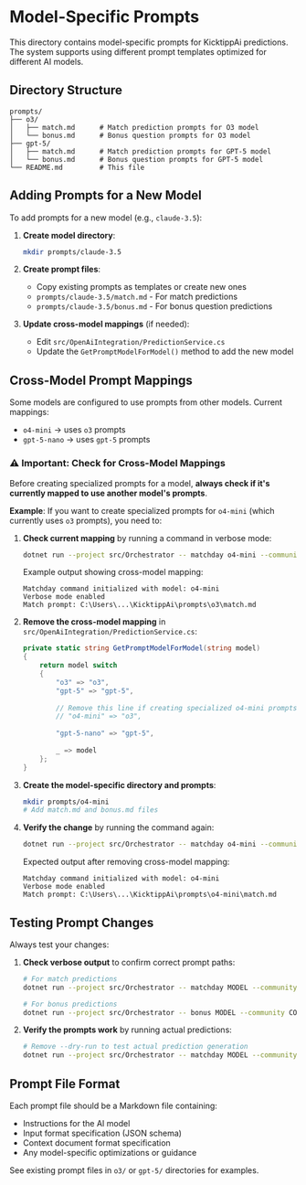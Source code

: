 # Model-Specific Prompts

This directory contains model-specific prompts for KicktippAi predictions. The system supports using different prompt templates optimized for different AI models.

## Directory Structure

```text
prompts/
├── o3/
│   ├── match.md      # Match prediction prompts for O3 model
│   └── bonus.md      # Bonus question prompts for O3 model
├── gpt-5/
│   ├── match.md      # Match prediction prompts for GPT-5 model
│   └── bonus.md      # Bonus question prompts for GPT-5 model
└── README.md         # This file
```

## Adding Prompts for a New Model

To add prompts for a new model (e.g., `claude-3.5`):

1. **Create model directory**:

   ```bash
   mkdir prompts/claude-3.5
   ```

2. **Create prompt files**:
   - Copy existing prompts as templates or create new ones
   - `prompts/claude-3.5/match.md` - For match predictions
   - `prompts/claude-3.5/bonus.md` - For bonus question predictions

3. **Update cross-model mappings** (if needed):
   - Edit `src/OpenAiIntegration/PredictionService.cs`
   - Update the `GetPromptModelForModel()` method to add the new model

## Cross-Model Prompt Mappings

Some models are configured to use prompts from other models. Current mappings:

- `o4-mini` → uses `o3` prompts
- `gpt-5-nano` → uses `gpt-5` prompts

### ⚠️ Important: Check for Cross-Model Mappings

Before creating specialized prompts for a model, **always check if it's currently mapped to use another model's prompts**.

**Example**: If you want to create specialized prompts for `o4-mini` (which currently uses `o3` prompts), you need to:

1. **Check current mapping** by running a command in verbose mode:

   ```bash
   dotnet run --project src/Orchestrator -- matchday o4-mini --community ehonda-test-buli --verbose --dry-run
   ```

   Example output showing cross-model mapping:

   ```text
   Matchday command initialized with model: o4-mini
   Verbose mode enabled
   Match prompt: C:\Users\...\KicktippAi\prompts\o3\match.md
   ```

2. **Remove the cross-model mapping** in `src/OpenAiIntegration/PredictionService.cs`:

   ```csharp
   private static string GetPromptModelForModel(string model)
   {
       return model switch
       {
           "o3" => "o3",
           "gpt-5" => "gpt-5",
           
           // Remove this line if creating specialized o4-mini prompts:
           // "o4-mini" => "o3",
           
           "gpt-5-nano" => "gpt-5",
           
           _ => model
       };
   }
   ```

3. **Create the model-specific directory and prompts**:

   ```bash
   mkdir prompts/o4-mini
   # Add match.md and bonus.md files
   ```

4. **Verify the change** by running the command again:

   ```bash
   dotnet run --project src/Orchestrator -- matchday o4-mini --community ehonda-test-buli --verbose --dry-run
   ```

   Expected output after removing cross-model mapping:

   ```text
   Matchday command initialized with model: o4-mini
   Verbose mode enabled
   Match prompt: C:\Users\...\KicktippAi\prompts\o4-mini\match.md
   ```

## Testing Prompt Changes

Always test your changes:

1. **Check verbose output** to confirm correct prompt paths:

   ```bash
   # For match predictions
   dotnet run --project src/Orchestrator -- matchday MODEL --community COMMUNITY --verbose --dry-run
   
   # For bonus predictions  
   dotnet run --project src/Orchestrator -- bonus MODEL --community COMMUNITY --verbose --dry-run
   ```

2. **Verify the prompts work** by running actual predictions:

   ```bash
   # Remove --dry-run to test actual prediction generation
   dotnet run --project src/Orchestrator -- matchday MODEL --community COMMUNITY --verbose
   ```

## Prompt File Format

Each prompt file should be a Markdown file containing:

- Instructions for the AI model
- Input format specification (JSON schema)
- Context document format specification
- Any model-specific optimizations or guidance

See existing prompt files in `o3/` or `gpt-5/` directories for examples.
